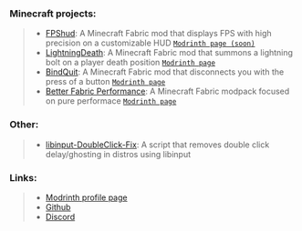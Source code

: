 ### Minecraft projects:  
> - [FPShud](https://github.com/Flavio6561/FPShud): A Minecraft Fabric mod that displays FPS with high precision on a customizable HUD [`Modrinth page (soon)`](https://modrinth.com/mod/fpshud)  
> - [LightningDeath](https://github.com/Flavio6561/LightningDeath): A Minecraft Fabric mod that summons a lightning bolt on a player death position [`Modrinth page`](https://modrinth.com/mod/lightningdeath)  
> - [BindQuit](https://github.com/Flavio6561/BindQuit): A Minecraft Fabric mod that disconnects you with the press of a button [`Modrinth page`](https://modrinth.com/mod/bindquit)  
> - [Better Fabric Performance](https://github.com/Flavio6561/Better-Fabric-Performance): A Minecraft Fabric modpack focused on pure performace [`Modrinth page`](https://modrinth.com/modpack/better-fabric-performance)  
### Other:
> - [libinput-DoubleClick-Fix](https://github.com/Flavio6561/libinput-DoubleClick-Fix): A script that removes double click delay/ghosting in distros using libinput  
### Links:  
> - [Modrinth profile page](https://modrinth.com/user/flaviosessantacinquesessantuno)  
> - [Github](https://github.com/Flavio6561)  
> - [Discord](https://discordapp.com/users/715189608085716992)  
